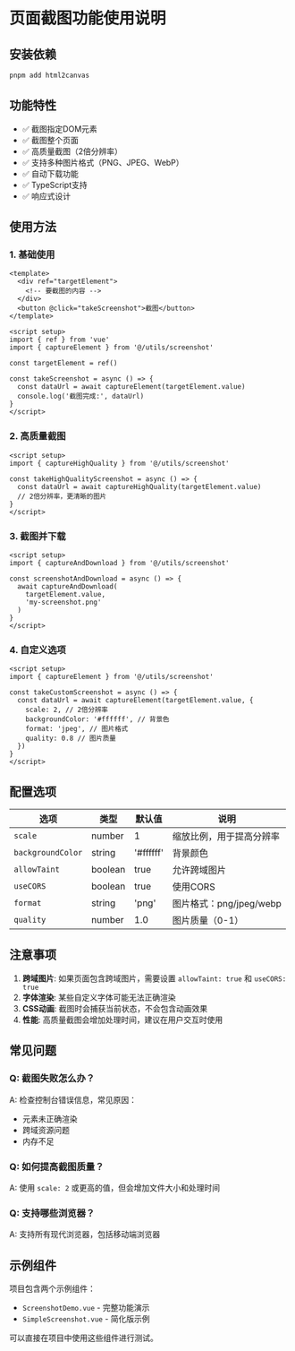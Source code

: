 # 页面截图功能使用说明

## 安装依赖

```bash
pnpm add html2canvas
```

## 功能特性

- ✅ 截图指定DOM元素
- ✅ 截图整个页面
- ✅ 高质量截图（2倍分辨率）
- ✅ 支持多种图片格式（PNG、JPEG、WebP）
- ✅ 自动下载功能
- ✅ TypeScript支持
- ✅ 响应式设计

## 使用方法

### 1. 基础使用

```vue
<template>
  <div ref="targetElement">
    <!-- 要截图的内容 -->
  </div>
  <button @click="takeScreenshot">截图</button>
</template>

<script setup>
import { ref } from 'vue'
import { captureElement } from '@/utils/screenshot'

const targetElement = ref()

const takeScreenshot = async () => {
  const dataUrl = await captureElement(targetElement.value)
  console.log('截图完成:', dataUrl)
}
</script>
```

### 2. 高质量截图

```vue
<script setup>
import { captureHighQuality } from '@/utils/screenshot'

const takeHighQualityScreenshot = async () => {
  const dataUrl = await captureHighQuality(targetElement.value)
  // 2倍分辨率，更清晰的图片
}
</script>
```

### 3. 截图并下载

```vue
<script setup>
import { captureAndDownload } from '@/utils/screenshot'

const screenshotAndDownload = async () => {
  await captureAndDownload(
    targetElement.value, 
    'my-screenshot.png'
  )
}
</script>
```

### 4. 自定义选项

```vue
<script setup>
import { captureElement } from '@/utils/screenshot'

const takeCustomScreenshot = async () => {
  const dataUrl = await captureElement(targetElement.value, {
    scale: 2, // 2倍分辨率
    backgroundColor: '#ffffff', // 背景色
    format: 'jpeg', // 图片格式
    quality: 0.8 // 图片质量
  })
}
</script>
```

## 配置选项

| 选项 | 类型 | 默认值 | 说明 |
|------|------|--------|------|
| `scale` | number | 1 | 缩放比例，用于提高分辨率 |
| `backgroundColor` | string | '#ffffff' | 背景颜色 |
| `allowTaint` | boolean | true | 允许跨域图片 |
| `useCORS` | boolean | true | 使用CORS |
| `format` | string | 'png' | 图片格式：png/jpeg/webp |
| `quality` | number | 1.0 | 图片质量（0-1） |

## 注意事项

1. **跨域图片**: 如果页面包含跨域图片，需要设置 `allowTaint: true` 和 `useCORS: true`
2. **字体渲染**: 某些自定义字体可能无法正确渲染
3. **CSS动画**: 截图时会捕获当前状态，不会包含动画效果
4. **性能**: 高质量截图会增加处理时间，建议在用户交互时使用

## 常见问题

### Q: 截图失败怎么办？
A: 检查控制台错误信息，常见原因：
- 元素未正确渲染
- 跨域资源问题
- 内存不足

### Q: 如何提高截图质量？
A: 使用 `scale: 2` 或更高的值，但会增加文件大小和处理时间

### Q: 支持哪些浏览器？
A: 支持所有现代浏览器，包括移动端浏览器

## 示例组件

项目包含两个示例组件：
- `ScreenshotDemo.vue` - 完整功能演示
- `SimpleScreenshot.vue` - 简化版示例

可以直接在项目中使用这些组件进行测试。 